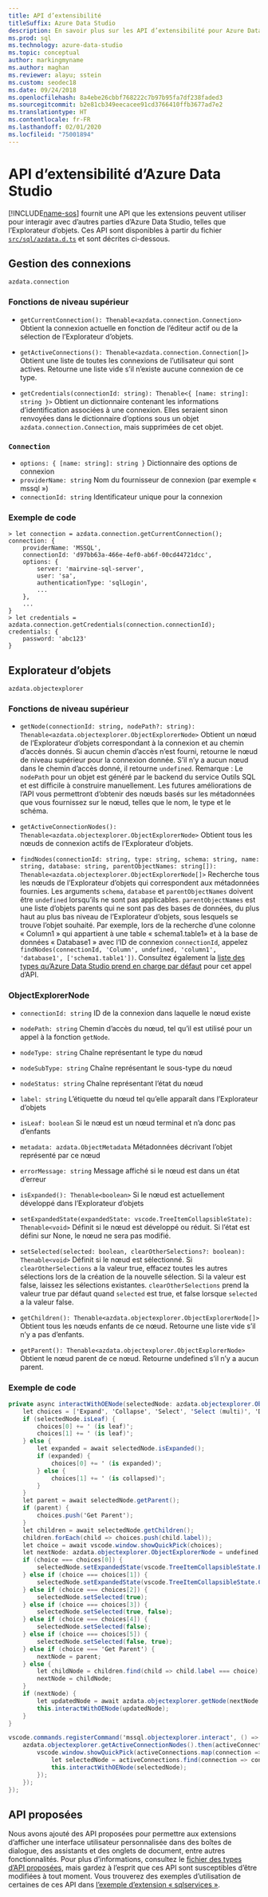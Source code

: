 ```yaml
---
title: API d’extensibilité
titleSuffix: Azure Data Studio
description: En savoir plus sur les API d’extensibilité pour Azure Data Studio
ms.prod: sql
ms.technology: azure-data-studio
ms.topic: conceptual
author: markingmyname
ms.author: maghan
ms.reviewer: alayu; sstein
ms.custom: seodec18
ms.date: 09/24/2018
ms.openlocfilehash: 8a4ebe26cbbf768222c7b97b95fa7df238faded3
ms.sourcegitcommit: b2e81cb349eecacee91cd3766410ffb3677ad7e2
ms.translationtype: HT
ms.contentlocale: fr-FR
ms.lasthandoff: 02/01/2020
ms.locfileid: "75001894"
---
```

# <a name="azure-data-studio-extensibility-apis"></a>API d’extensibilité d’Azure Data Studio

[!INCLUDE[name-sos](../includes/name-sos.md)] fournit une API que les extensions peuvent utiliser pour interagir avec d’autres parties d’Azure Data Studio, telles que l’Explorateur d’objets. Ces API sont disponibles à partir du fichier [`src/sql/azdata.d.ts`](https://github.com/Microsoft/azuredatastudio/blob/master/src/sql/azdata.d.ts) et sont décrites ci-dessous.

## <a name="connection-management"></a>Gestion des connexions
`azdata.connection`

### <a name="top-level-functions"></a>Fonctions de niveau supérieur

- `getCurrentConnection(): Thenable<azdata.connection.Connection>` Obtient la connexion actuelle en fonction de l’éditeur actif ou de la sélection de l’Explorateur d’objets.

- `getActiveConnections(): Thenable<azdata.connection.Connection[]>` Obtient une liste de toutes les connexions de l’utilisateur qui sont actives. Retourne une liste vide s’il n’existe aucune connexion de ce type.

- `getCredentials(connectionId: string): Thenable<{ [name: string]: string }>` Obtient un dictionnaire contenant les informations d’identification associées à une connexion. Elles seraient sinon renvoyées dans le dictionnaire d’options sous un objet `azdata.connection.Connection`, mais supprimées de cet objet. 

### `Connection`
- `options: { [name: string]: string }` Dictionnaire des options de connexion
- `providerName: string` Nom du fournisseur de connexion (par exemple « mssql »)
- `connectionId: string` Identificateur unique pour la connexion

### <a name="example-code"></a>Exemple de code
```
> let connection = azdata.connection.getCurrentConnection();
connection: {
    providerName: 'MSSQL',
    connectionId: 'd97bb63a-466e-4ef0-ab6f-00cd44721dcc',
    options: {
        server: 'mairvine-sql-server',
        user: 'sa',
        authenticationType: 'sqlLogin',
        ...
    },
    ...
}
> let credentials = azdata.connection.getCredentials(connection.connectionId);
credentials: {
    password: 'abc123'
}

```

## <a name="object-explorer"></a>Explorateur d’objets

`azdata.objectexplorer`


### <a name="top-level-functions"></a>Fonctions de niveau supérieur
- `getNode(connectionId: string, nodePath?: string): Thenable<azdata.objectexplorer.ObjectExplorerNode>` Obtient un nœud de l’Explorateur d’objets correspondant à la connexion et au chemin d’accès donnés. Si aucun chemin d’accès n’est fourni, retourne le nœud de niveau supérieur pour la connexion donnée. S’il n’y a aucun nœud dans le chemin d’accès donné, il retourne `undefined`. Remarque : Le `nodePath` pour un objet est généré par le backend du service Outils SQL et est difficile à construire manuellement. Les futures améliorations de l’API vous permettront d’obtenir des nœuds basés sur les métadonnées que vous fournissez sur le nœud, telles que le nom, le type et le schéma.

- `getActiveConnectionNodes(): Thenable<azdata.objectexplorer.ObjectExplorerNode>` Obtient tous les nœuds de connexion actifs de l’Explorateur d’objets.

- `findNodes(connectionId: string, type: string, schema: string, name: string, database: string, parentObjectNames: string[]): Thenable<azdata.objectexplorer.ObjectExplorerNode[]>` Recherche tous les nœuds de l’Explorateur d’objets qui correspondent aux métadonnées fournies. Les arguments `schema`, `database` et `parentObjectNames` doivent être `undefined` lorsqu’ils ne sont pas applicables. `parentObjectNames` est une liste d’objets parents qui ne sont pas des bases de données, du plus haut au plus bas niveau de l’Explorateur d’objets, sous lesquels se trouve l’objet souhaité. Par exemple, lors de la recherche d’une colonne « Column1 » qui appartient à une table « schema1.table1» et à la base de données « Database1 » avec l’ID de connexion `connectionId`, appelez `findNodes(connectionId, 'Column', undefined, 'column1', 'database1', ['schema1.table1'])`. Consultez également la [liste des types qu’Azure Data Studio prend en charge par défaut](https://github.com/Microsoft/azuredatastudio/wiki/Object-Explorer-types-supported-by-FindNodes-API) pour cet appel d’API.

### <a name="objectexplorernode"></a>ObjectExplorerNode
- `connectionId: string` ID de la connexion dans laquelle le nœud existe

- `nodePath: string` Chemin d’accès du nœud, tel qu’il est utilisé pour un appel à la fonction `getNode`.

- `nodeType: string` Chaîne représentant le type du nœud

- `nodeSubType: string` Chaîne représentant le sous-type du nœud

- `nodeStatus: string` Chaîne représentant l’état du nœud

- `label: string` L’étiquette du nœud tel qu’elle apparaît dans l’Explorateur d’objets

- `isLeaf: boolean` Si le nœud est un nœud terminal et n’a donc pas d’enfants

- `metadata: azdata.ObjectMetadata` Métadonnées décrivant l’objet représenté par ce nœud

- `errorMessage: string` Message affiché si le nœud est dans un état d’erreur

- `isExpanded(): Thenable<boolean>` Si le nœud est actuellement développé dans l’Explorateur d’objets

- `setExpandedState(expandedState: vscode.TreeItemCollapsibleState): Thenable<void>` Définit si le nœud est développé ou réduit. Si l’état est défini sur None, le nœud ne sera pas modifié.

- `setSelected(selected: boolean, clearOtherSelections?: boolean): Thenable<void>` Définit si le nœud est sélectionné. Si `clearOtherSelections` a la valeur true, effacez toutes les autres sélections lors de la création de la nouvelle sélection. Si la valeur est false, laissez les sélections existantes. `clearOtherSelections` prend la valeur true par défaut quand `selected` est true, et false lorsque `selected` a la valeur false.

- `getChildren(): Thenable<azdata.objectexplorer.ObjectExplorerNode[]>` Obtient tous les nœuds enfants de ce nœud. Retourne une liste vide s’il n’y a pas d’enfants.

- `getParent(): Thenable<azdata.objectexplorer.ObjectExplorerNode>` Obtient le nœud parent de ce nœud. Retourne undefined s’il n’y a aucun parent.

### <a name="example-code"></a>Exemple de code

```cs
private async interactWithOENode(selectedNode: azdata.objectexplorer.ObjectExplorerNode): Promise<void> {
    let choices = ['Expand', 'Collapse', 'Select', 'Select (multi)', 'Deselect', 'Deselect (multi)'];
    if (selectedNode.isLeaf) {
        choices[0] += ' (is leaf)';
        choices[1] += ' (is leaf)';
    } else {
        let expanded = await selectedNode.isExpanded();
        if (expanded) {
            choices[0] += ' (is expanded)';
        } else {
            choices[1] += ' (is collapsed)';
        }
    }
    let parent = await selectedNode.getParent();
    if (parent) {
        choices.push('Get Parent');
    }
    let children = await selectedNode.getChildren();
    children.forEach(child => choices.push(child.label));
    let choice = await vscode.window.showQuickPick(choices);
    let nextNode: azdata.objectexplorer.ObjectExplorerNode = undefined;
    if (choice === choices[0]) {
        selectedNode.setExpandedState(vscode.TreeItemCollapsibleState.Expanded);
    } else if (choice === choices[1]) {
        selectedNode.setExpandedState(vscode.TreeItemCollapsibleState.Collapsed);
    } else if (choice === choices[2]) {
        selectedNode.setSelected(true);
    } else if (choice === choices[3]) {
        selectedNode.setSelected(true, false);
    } else if (choice === choices[4]) {
        selectedNode.setSelected(false);
    } else if (choice === choices[5]) {
        selectedNode.setSelected(false, true);
    } else if (choice === 'Get Parent') {
        nextNode = parent;
    } else {
        let childNode = children.find(child => child.label === choice);
        nextNode = childNode;
    }
    if (nextNode) {
        let updatedNode = await azdata.objectexplorer.getNode(nextNode.connectionId, nextNode.nodePath);
        this.interactWithOENode(updatedNode);
    }
}

vscode.commands.registerCommand('mssql.objectexplorer.interact', () => {
    azdata.objectexplorer.getActiveConnectionNodes().then(activeConnections => {
        vscode.window.showQuickPick(activeConnections.map(connection => connection.label + ' ' + connection.connectionId)).then(selection => {
            let selectedNode = activeConnections.find(connection => connection.label + ' ' + connection.connectionId === selection);
            this.interactWithOENode(selectedNode);
        });
    });
});
```

## <a name="proposed-apis"></a>API proposées

Nous avons ajouté des API proposées pour permettre aux extensions d’afficher une interface utilisateur personnalisée dans des boîtes de dialogue, des assistants et des onglets de document, entre autres fonctionnalités. Pour plus d’informations, consultez le [fichier des types d’API proposées](https://github.com/Microsoft/azuredatastudio/blob/master/src/sql/azdata.proposed.d.ts), mais gardez à l’esprit que ces API sont susceptibles d’être modifiées à tout moment. Vous trouverez des exemples d’utilisation de certaines de ces API dans [l’exemple d’extension « sqlservices »](https://github.com/Microsoft/azuredatastudio/tree/master/samples/sqlservices).


